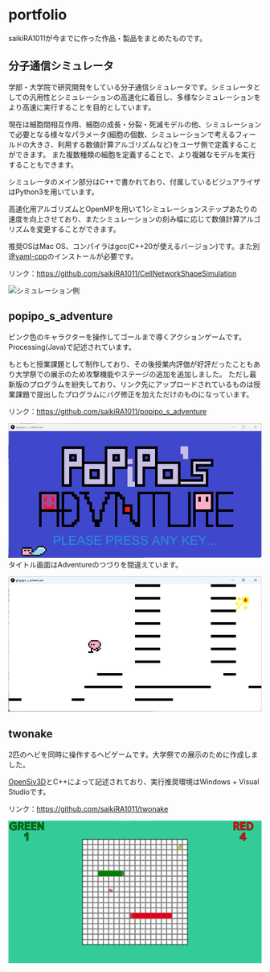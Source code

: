 # portfolio
saikiRA1011が今までに作った作品・製品をまとめたものです。

## 分子通信シミュレータ
学部・大学院で研究開発をしている分子通信シミュレータです。シミュレータとしての汎用性とシミュレーションの高速化に着目し、多様なシミュレーションをより高速に実行することを目的としています。

現在は細胞間相互作用、細胞の成長・分裂・死滅モデルの他、シミュレーションで必要となる様々なパラメータ(細胞の個数、シミュレーションで考えるフィールドの大きさ、利用する数値計算アルゴリズムなど)をユーザ側で定義することができます。
また複数種類の細胞を定義することで、より複雑なモデルを実行することもできます。

シミュレータのメイン部分はC++で書かれており、付属しているビジュアライザはPython3を用いています。

高速化用アルゴリズムとOpenMPを用いて1シミュレーションステップあたりの速度を向上させており、またシミュレーションの刻み幅に応じて数値計算アルゴリズムを変更することができます。

推奨OSはMac OS、コンパイラはgcc(C++20が使えるバージョン)です。また別途[yaml-cpp](https://github.com/jbeder/yaml-cpp)のインストールが必要です。

リンク：https://github.com/saikiRA1011/CellNetworkShapeSimulation

![シミュレーション例](https://github.com/saikiRA1011/CellNetworkShapeSimulation/blob/main/readme_img/sim.gif "シミュレーション例")

## popipo_s_adventure
ピンク色のキャラクターを操作してゴールまで導くアクションゲームです。Processing(Java)で記述されています。

もともと授業課題として制作しており、その後授業内評価が好評だったこともあり大学祭での展示のため攻撃機能やステージの追加を追加しました。
ただし最新版のプログラムを紛失しており、リンク先にアップロードされているものは授業課題で提出したプログラムにバグ修正を加えただけのものになっています。

リンク：https://github.com/saikiRA1011/popipo_s_adventure

![popipoタイトル画面](https://github.com/saikiRA1011/popipo_s_adventure/blob/main/thumbnail/thumbnail.png "タイトル画面")
タイトル画面はAdventureのつづりを間違えています。

![popipoプレイ画面](https://github.com/saikiRA1011/popipo_s_adventure/blob/main/thumbnail/play.png "プレイ画面")

## twonake
2匹のヘビを同時に操作するヘビゲームです。大学祭での展示のために作成しました。

[OpenSiv3D](https://github.com/Siv3D/OpenSiv3D)とC++によって記述されており、実行推奨環境はWindows + Visual Studioです。

リンク：https://github.com/saikiRA1011/twonake

![twonakeゲーム画面](https://github.com/saikiRA1011/twonake/blob/master/twonake/App/image/thumbnail.png "ゲーム画面")
